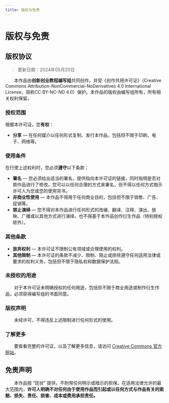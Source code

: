 ```yaml
---
title: 版权与免责
---
```


# 版权与免责

## 版权协议

> 更新日期：2024年05月20日

&emsp;&emsp;本作品由**创新创业教程编写组**共同创作，并受《创作共用许可证》（Creative Commons Attribution-NonCommercial-NoDerivatives 4.0 International License，简称CC BY-NC-ND 4.0）保护。本作品的版权由编写组所有，所有相关权利保留。

### 授权范围

根据本许可证，您**有权**：

- **分享** — 在任何媒介以任何形式复制、发行本作品，包括但不限于印刷、电子、网络等。

### 使用条件

在行使上述权利时，您必须**遵守**以下条款：

- **署名** — 您必须给出适当的署名，提供指向本许可证的链接，同时指明是否对原作品进行了修改。您可以以任何合理的方式来署名，但不得以任何方式暗示许可人为您或您的使用背书。
- **非商业性使用** — 本作品不得用于任何商业目的，包括但不限于销售、广告、促销等。
- **禁止演绎** — 您不得对本作品进行任何形式的改编、翻译、注释、演出、放映、广播或以其他方式进行演绎，也不得基于本作品创作衍生作品（特别授权除外）。

### 其他条款

- **放弃权利** — 本许可证不限制公有领域或合理使用的权利。
- **其他限制** — 本许可证的条款不减少、限制、阻止或排除遵守任何适用法律或要求的权利义务，包括但不限于隐私权和数据保护法规。

### 未授权的用途

&emsp;&emsp;对于本许可证未明确授权的任何用途，包括但不限于商业用途或制作衍生作品，必须获得编写组的书面同意。

### 版权声明
&emsp;&emsp;未经许可，不得违反上述限制进行任何形式的使用。

### 了解更多
&emsp;&emsp;要查看完整的许可证，以及了解更多信息，请访问 [Creative Commons 官方网站](https://creativecommons.org/licenses/by-nc-nd/4.0/)。


## 免责声明

&emsp;&emsp;本作品按 “现状” 提供，不附带任何明示或暗示的担保。在适用法律允许的最大范围内，**许可人明确不对任何由于使用作品而引起或以任何方式与作品有关的索赔、损失、责任、损害、成本或费用承担责任。**


<!-- ## 相关著作权 -->
<!-- <table>
    <tr>
        <td>
            <img src="https://typora-img-1301299232.cos.ap-shanghai.myqcloud.com/innovation/202405202315148.png" style="max-width: 100%; height: auto;">
        </td>
        <td>
            <img src="https://typora-img-1301299232.cos.ap-shanghai.myqcloud.com/innovation/202405202313115.png" style="max-width: 100%; height: auto;">
        </td>
    </tr>
</table> -->